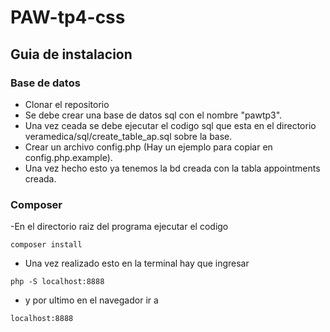 # PAW-tp4-css

## Guia de instalacion



### Base de datos
- Clonar el repositorio
- Se debe crear una base de datos sql con el nombre "pawtp3".
- Una vez ceada se debe ejecutar el codigo sql que esta en el directorio veramedica/sql/create_table_ap.sql sobre la base.
- Crear un archivo config.php (Hay un ejemplo para copiar en config.php.example).
- Una vez hecho esto ya tenemos la bd creada con la tabla appointments creada.

### Composer

-En el directorio raiz del programa ejecutar el codigo
```
composer install
```

- Una vez realizado esto en la terminal hay que ingresar
```
php -S localhost:8888
```
- y por ultimo en el navegador ir a
```
localhost:8888
```
